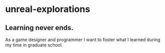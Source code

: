 # unreal-explorations
## Learning never ends. 
As a game designer and programmer I want to foster what I learned during my time in graduate school.
